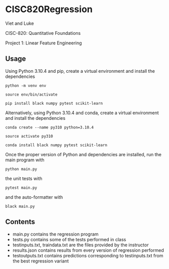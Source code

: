 # CISC820Regression
Viet and Luke

CISC-820: Quantitative Foundations

Project 1: Linear Feature Engineering

## Usage
Using Python 3.10.4 and pip, create a virtual environment and install the dependencies

```python -m venv env```

```source env/bin/activate```

```pip install black numpy pytest scikit-learn```

Alternatively, using Python 3.10.4 and conda, create a virtual environment and install the dependencies

```conda create --name py310 python=3.10.4 ```

```source activate py310```

```conda install black numpy pytest scikit-learn```

Once the proper version of Python and dependencies are installed, run the main program with

```python main.py```

the unit tests with

```pytest main.py```

and the auto-formatter with

```black main.py```

## Contents
 - main.py contains the regression program
 - tests.py contains some of the tests performed in class
 - testinputs.txt, traindata.txt are the files provided by the instructor
 - results.json contains results from every version of regression performed
 - testoutputs.txt contains predictions corresponding to testinputs.txt from the best regression variant
